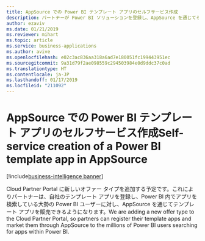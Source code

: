 ```yaml
---
title: AppSource での Power BI テンプレート アプリのセルフサービス作成
description: パートナーが Power BI ソリューションを登録し、AppSource を通じてそれらを販売できるよう、Cloud Partner Portal に新しいオファー タイプを追加する予定です。
author: ezaviv
ms.date: 01/21/2019
ms.reviewer: mihart
ms.topic: article
ms.service: business-applications
ms.author: avive
ms.openlocfilehash: e02c3ac836aa318a6ad7e180051fc199443951ec
ms.sourcegitcommit: 9a31d79f2ae098559c294503984e0d9ddc37c0ad
ms.translationtype: HT
ms.contentlocale: ja-JP
ms.lasthandoff: 01/17/2019
ms.locfileid: "211092"
---
```

# <a name="self-service-creation-of-a-power-bi-template-app-in-appsource"></a><span data-ttu-id="d6074-103">AppSource での Power BI テンプレート アプリのセルフサービス作成</span><span class="sxs-lookup"><span data-stu-id="d6074-103">Self-service creation of a Power BI template app in AppSource</span></span>

[!include[business-intelligence banner](../../includes/business-intelligence.md)]

<span data-ttu-id="d6074-104">Cloud Partner Portal に新しいオファー タイプを追加する予定です。これによりパートナーは、自社のテンプレート アプリを登録し、Power BI 内でアプリを検索している大勢の Power BI ユーザーに対し、AppSource を通じてテンプレート アプリを販売できるようになります。</span><span class="sxs-lookup"><span data-stu-id="d6074-104">We are adding a new offer type to the Cloud Partner Portal, so partners can register their template apps and market them through AppSource to the millions of Power BI users searching for apps within Power BI.</span></span>
